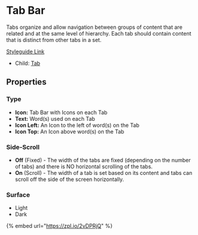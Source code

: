 # Tab Bar

Tabs organize and allow navigation between groups of content that are related and at the same level of hierarchy. Each tab should contain content that is distinct from other tabs in a set.

[Styleguide Link](https://app.zeplin.io/styleguide/6041aec8159a9b10c34d0182/components?cseid=608799eab9983f179fba44d4)

* Child: [Tab](../overview/tab/)

## Properties

### Type

* **Icon:** Tab Bar with Icons on each Tab
* **Text:** Word(s) used on each Tab
* **Icon Left:** An Icon to the left of word(s) on the Tab
* **Icon Top:** An Icon above word(s) on the Tab

### Side-Scroll

* **Off** (Fixed) - The width of the tabs are fixed (depending on the number of tabs) and there is NO horizontal scrolling of the tabs.
* **On** (Scroll) - The width of a tab is set based on its content and tabs can scroll off the side of the screen horizontally.

### Surface

* Light
* Dark



{% embed url="https://zpl.io/2vDPRjQ" %}
